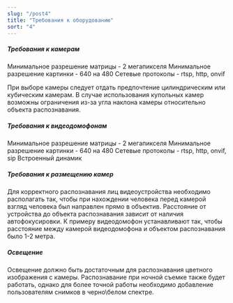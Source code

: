 ```yaml
---
slug: "/post4"
title: "Требования к оборудованию"
sort: "4"
---
```


##### **Требования к камерам**

Минимальное разрешение матрицы - 2 мегапикселя
Минимальное разрешение картинки - 640 на 480
Сетевые протоколы - rtsp, http, onvif

При выборе камеры следует отдать предпочтение цилиндрическим или кубическим камерам. В случае использования купольных камер возможны ограничения из-за угла наклона камеры относительно объекта распознавания.

##### **Требования к видеодомофонам**

Минимальное разрешение матрицы - 2 мегапикселя
Минимальное разрешение картинки - 640 на 480
Сетевые протоколы - rtsp, http, onvif, sip
Встроенный динамик

##### **Требования к размещению камер**

Для корректного распознавания лиц видеоустройства необходимо располагать так, чтобы при нахождении человека перед камерой взгляд человека был направлен прямо в объектив. Расстояние от устройства до объекта распознавания зависит от наличия автофокусировки. К примеру видеодомофон устанавливают так, чтобы расстояние между камерой видеодомофона и объектом распознавания было 1-2 метра.

##### **Освещение**

Освещение должно быть достаточным для распознавания цветного изображения с камеры. Распознавание при ночной съемке также будет работать, однако для более точной работы необходимо добавление пользователям снимков в черно\белом спектре.